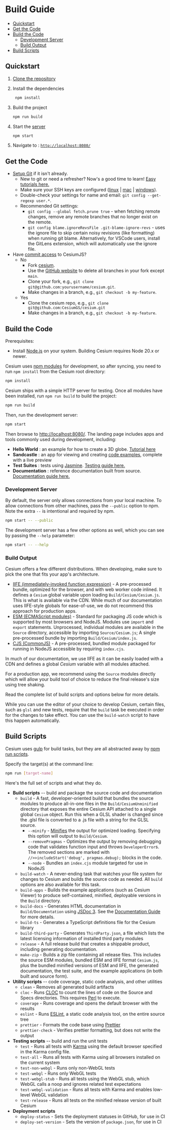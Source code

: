 # Build Guide

- [Quickstart](#quickstart)
- [Get the Code](#get-the-code)
- [Build the Code](#build-the-code)
  - [Development Server](#development-server)
  - [Build Output](#build-output)
- [Build Scripts](#build-scripts)

## Quickstart

1. [Clone the repository](#get-the-code)

2. Install the dependencies

   ```bash
    npm install
   ```

3. Build the project

   ```bash
   npm run build
   ```

4. Start the [server](#development-server)

   ```bash
   npm start
   ```

5. Navigate to : [`http://localhost:8080/`](http://localhost:8080)

## Get the Code

- [Setup Git](https://help.github.com/articles/set-up-git/#platform-all) if it isn't already.
  - New to git or need a refresher? Now's a good time to learn! [Easy tutorials here.](https://guides.github.com/)
  - Make sure your SSH keys are configured ([linux](https://help.github.com/articles/generating-ssh-keys#platform-linux) | [mac](https://help.github.com/articles/generating-ssh-keys#platform-mac) | [windows](https://help.github.com/articles/generating-ssh-keys#platform-windows)).
  - Double-check your settings for name and email: `git config --get-regexp user.*`.
  - Recommended Git settings:
    - `git config --global fetch.prune true` - when fetching remote changes, remove any remote branches that no longer exist on the remote.
    - `git config blame.ignoreRevsFile .git-blame-ignore-revs` - uses the ignore file to skip certain noisy revisions (like formatting) when running git blame. Alternatively, for VSCode users, install the GitLens extension, which will automatically use the ignore file.
- Have [commit access](https://github.com/CesiumGS/cesium/blob/main/Documentation/Contributors/CommittersGuide/README.md) to CesiumJS?
  - No
    - Fork [cesium](https://github.com/CesiumGS/cesium).
    - Use the [GitHub website](https://github.com/CesiumGS/cesium/branches/all) to delete all branches in your fork except `main`.
    - Clone your fork, e.g., `git clone git@github.com:yourusername/cesium.git`.
    - Make changes in a branch, e.g., `git checkout -b my-feature`.
  - Yes
    - Clone the cesium repo, e.g., `git clone git@github.com:CesiumGS/cesium.git`
    - Make changes in a branch, e.g., `git checkout -b my-feature`.

## Build the Code

Prerequisites:

- Install [Node.js](http://nodejs.org/) on your system. Building Cesium requires Node 20.x or newer.

Cesium uses [npm modules](https://docs.npmjs.com/getting-started/what-is-npm) for development, so after syncing, you need to run `npm install` from the Cesium root directory:

```bash
npm install
```

Cesium ships with a simple HTTP server for testing. Once all modules have been installed, run `npm run build` to build the project:

```bash
npm run build
```

Then, run the development server:

```bash
npm start
```

Then browse to [http://localhost:8080/](http://localhost:8080/). The landing page includes apps and tools commonly used during development, including:

- **Hello World** : an example for how to create a 3D globe. [Tutorial here](https://cesium.com/learn/cesiumjs-learn/cesiumjs-quickstart/)
- **Sandcastle** : an app for viewing and creating [code examples](https://sandcastle.cesium.com), complete with a live preview
- **Test Suites** : tests using [Jasmine](https://jasmine.github.io/). [Testing guide here.](https://github.com/CesiumGS/cesium/blob/main/Documentation/Contributors/TestingGuide/README.md#testing-guide)
- **Documentation** : reference documentation built from source. [Documentation guide here.](https://github.com/CesiumGS/cesium/blob/main/Documentation/Contributors/DocumentationGuide/README.md#documentation-guide)

### Development Server

By default, the server only allows connections from your local machine. To allow connections from other machines, pass
the `--public` option to npm. Note the extra `--` is intentional and required by npm.

```bash
npm start -- --public
```

The development server has a few other options as well, which you can see by passing the `--help` parameter:

```bash
npm start -- --help
```

### Build Output

Cesium offers a few different distributions. When developing, make sure to pick the one that fits your app's architecture.

- [IIFE (immediately-invoked function expression)](https://developer.mozilla.org/en-US/docs/Glossary/IIFE) - A pre-processed bundle, optimized for the browser, and with web worker code inlined. It defines a `Cesium` global variable upon loading `Build/Cesium/Cesium.js`. This is what is available via the CDN. While much of our documentation uses IIFE-style globals for ease-of-use, we do not recommend this approach for production apps.
- [ESM (ECMAScript modules)](https://nodejs.org/api/esm.html) - Standard for packaging JS code which is supported by most browsers and NodeJS. Modules use `import` and `export` statements. Unprocessed, individual modules are available in the `Source` directory, accessible by importing `Source/Cesium.js`; A single pre-processed bundle by importing `Build/Cesium/index.js`.
- [CJS (CommonJS)](https://nodejs.org/api/modules.html) - A pre-processed, bundled module packaged for running in NodeJS accessible by requiring `index.cjs`.

In much of our documentation, we use IIFE as it can be easily loaded with a CDN and defines a global _Cesium_ variable with all modules attached.

For a production app, we recommend using the `Source` modules directly which will allow your build tool of choice to reduce the final release's size using tree shaking.

Read the complete list of build scripts and options below for more details.

While you can use the editor of your choice to develop Cesium, certain files, such as `glsl` and new tests, require that
the `build` task be executed in order for the changes to take effect. You can use the `build-watch` script to have this
happen automatically.

## Build Scripts

Cesium uses [gulp](http://gulpjs.com/) for build tasks, but they are all abstracted away by [npm run scripts](https://docs.npmjs.com/cli/run-script).

Specify the target(s) at the command line:

```bash
npm run [target-name]
```

Here's the full set of scripts and what they do.

- **Build scripts** -- build and package the source code and documentation
  - `build` - A fast, developer-oriented build that bundles the source modules to produce all-in-one files in the `Build/CesiumUnminified` directory that exposes the entire Cesium API attached to a single global `Cesium` object. Run this when a GLSL shader is changed since the .glsl file is converted to a .js file with a string for the GLSL source.
    - `--minify` - [Minifies](<http://en.wikipedia.org/wiki/Minification_(programming)>) the output for optimized loading. Specifying this option will output to `Build/Cesium`.
    - `--removePragmas` - Optimizes the output by removing debugging code that validates function input and throws `DeveloperError`s. The removed sections are marked with `//>>includeStart('debug', pragmas.debug);` blocks in the code.
    - `--node` - Bundles an `index.cjs` module targeted for use in NodeJS
  - `build-watch` - A never-ending task that watches your file system for changes to Cesium and builds the source code as needed. All `build` options are also available for this task.
  - `build-apps` - Builds the example applications (such as Cesium Viewer) to produce self-contained, minified, deployable versions in the `Build` directory.
  - `build-docs` - Generates HTML documentation in `Build/Documentation` using [JSDoc 3](https://github.com/jsdoc3/jsdoc). See the [Documentation Guide](../DocumentationGuide/README.md) for more details.
  - `build-ts` - Generates a TypeScript definitions file for the Cesium library
  - `build-third-party` - Generates `ThirdParty.json`, a file which lists the latest licensing information of installed third party modules
  - `release` - A full release build that creates a shippable product, including generating documentation.
  - `make-zip` - Builds a zip file containing all release files. This includes the source ESM modules, bundled ESM and IIFE format `Cesium.js`, plus the bundled minified versions of ESM and IIFE, the generated documentation, the test suite, and the example applications (in both built and source form).
- **Utility scripts** -- code coverage, static code analysis, and other utilities
  - `clean` - Removes all generated build artifacts
  - `cloc` - Runs [CLOC](https://github.com/AlDanial/cloc) to count the lines of code on the Source and Specs directories. This requires [Perl](http://www.perl.org/) to execute.
  - `coverage` - Runs coverage and opens the default browser with the results
  - `eslint` - Runs [ESLint](http://eslint.org/), a static code analysis tool, on the entire source tree
  - `prettier` - Formats the code base using [Prettier](https://prettier.io/)
  - `prettier-check` - Verifies prettier formatting, but does not write the output
- **Testing scripts** -- build and run the unit tests
  - `test` - Runs all tests with [Karma](http://karma-runner.github.io/0.13/index.html) using the default browser specified in the Karma config file.
  - `test-all` - Runs all tests with Karma using all browsers installed on the current system
  - `test-non-webgl` - Runs only non-WebGL tests
  - `test-webgl` - Runs only WebGL tests
  - `test-webgl-stub` - Runs all tests using the WebGL stub, which WebGL calls a noop and ignores related test expectations
  - `test-webgl-validation` - Runs all tests with Karma and enables low-level WebGL validation
  - `test-release` - Runs all tests on the minified release version of built Cesium
- **Deployment scripts**
  - `deploy-status` - Sets the deployment statuses in GitHub, for use in CI
  - `deploy-set-version` - Sets the version of `package.json`, for use in CI
